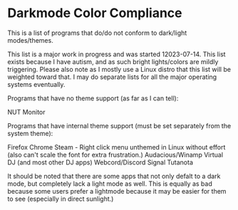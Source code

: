 # Darkmode Color Compliance
This is a list of programs that do/do not conform to dark/light modes/themes.

This list is a major work in progress and was started 12023-07-14.
This list exists because I have autism, and as such bright lights/colors are mildly triggering.
Please also note as I mostly use a Linux distro that this list will be weighted toward that.  I may do separate lists for all the major operating systems eventually.

Programs that have no theme support (as far as I can tell):
  
  NUT Monitor

Programs that have internal theme support (must be set separately from the system theme):

  Firefox
  Chrome
  Steam - Right click menu unthemed in Linux without effort (also can't scale the font for extra frustration.)
  Audacious/Winamp
  Virtual DJ (and most other DJ apps)
  Webcord/Discord
  Signal
  Tutanota

It should be noted that there are some apps that not only defalt to a dark mode, but completely lack a light mode as well.  This is equally as bad because some users prefer a lightmode because it may be easier for them to see (especially in direct sunlight.)
